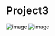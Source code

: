 # Project3

![image](https://github.com/qmaliha02/Project3/assets/144977322/13610e3a-5f3f-432c-9d0f-418e995a1b8a)
![image](https://github.com/qmaliha02/Project3/assets/144977322/f0460aff-9295-4e50-b85f-f5918df8c7e8)
